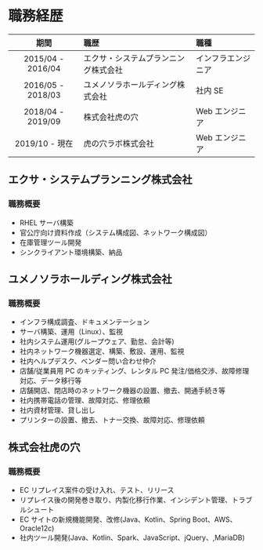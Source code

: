 # 職務経歴

|       期間        | 職歴                                 | 職種               |
| :---------------: | :----------------------------------- | :----------------- |
| 2015/04 - 2016/04 | エクサ・システムプランニング株式会社 | インフラエンジニア |
| 2016/05 - 2018/03 | ユメノソラホールディング株式会社     | 社内 SE            |
| 2018/04 - 2019/09 | 株式会社虎の穴                       | Web エンジニア     |
|  2019/10 - 現在   | 虎の穴ラボ株式会社                   | Web エンジニア     |

## エクサ・システムプランニング株式会社

### 職務概要

- RHEL サーバ構築
- 官公庁向け資料作成（システム構成図、ネットワーク構成図）
- 在庫管理ツール開発
- シンクライアント環境構築、納品

## ユメノソラホールディング株式会社

### 職務概要

- インフラ構成調査、ドキュメンテーション
- サーバ構築、運用（Linux）、監視
- 社内システム運用(グループウェア、勤怠、会計等)
- 社内ネットワーク機器選定、構築、敷設、運用、監視
- 社内ヘルプデスク、ベンダー問い合わせ仲介
- 店舗/従業員用 PC のキッティング、レンタル PC 発注/価格交渉、故障修理対応、データ移行等
- 店舗開店、閉店時のネットワーク機器の設置、撤去、開通手続き等
- 社内携帯電話の管理、故障対応、修理依頼
- 社内資材管理、貸し出し
- プリンターの設置、撤去、トナー交換、故障対応、修理依頼

## 株式会社虎の穴

### 職務概要

- EC リプレイス案件の受け入れ、テスト、リリース
- リプレイス後の開発巻き取り、内製化移行作業、インシデント管理、トラブルシュート
- EC サイトの新規機能開発、改修(Java、Kotlin、Spring Boot、AWS、Oracle12c)
- 社内ツール開発(Java、Kotlin、Spark、JavaScript、jQuery、,MariaDB)
